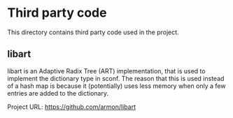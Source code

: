 # Third party code

This directory contains third party code used in the project.

## libart

libart is an Adaptive Radix Tree (ART) implementation, that is used to
implement the dictionary type in sconf. The reason that this is used
instead of a hash map is because it (potentially) uses less memory when
only a few entries are added to the dictionary.

Project URL: https://github.com/armon/libart
